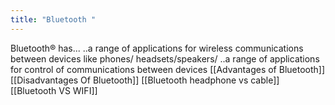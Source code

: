 ```yaml
---
title: "Bluetooth "
--- 
```

Bluetooth® has...
..a range of applications for wireless communications between
devices like phones/ headsets/speakers/
..a range of applications for control of communications between
devices
[[Advantages of Bluetooth]]
[[Disadvantages Of Bluetooth]]
[[Bluetooth headphone vs cable]]
[[Bluetooth VS WIFI]]